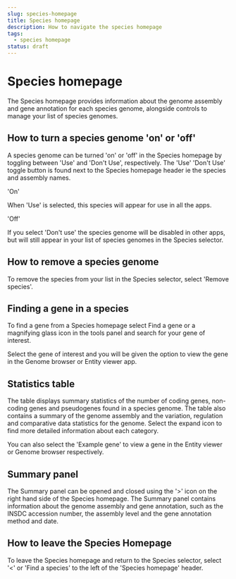 ```yaml
---
slug: species-homepage
title: Species homepage
description: How to navigate the species homepage
tags:
  - species homepage
status: draft
---
```


# Species homepage

The Species homepage provides information about the genome assembly and gene annotation for each species genome, alongside controls to manage your list of species genomes.  

## How to turn a species genome 'on' or 'off'

A species genome can be turned 'on' or 'off' in the Species homepage by toggling between 'Use' and 'Don't Use', respectively. 
The 'Use' 'Don't Use' toggle button is found next to the Species homepage header ie the species and assembly names.

'On'

When 'Use' is selected, this species will appear for use in all the apps. 

'Off'

If you select 'Don't use' the species genome will be disabled in other apps, but will still appear in your list of species genomes in the Species selector. 

## How to remove a species genome

To remove the species from your list in the Species selector, select 'Remove species'.

## Finding a gene in a species

To find a gene from a Species homepage select Find a gene or a magnifying glass icon in the tools panel and search for your gene of interest.

Select the gene of interest and you will be given the option to view the gene in the Genome browser or Entity viewer app.

## Statistics table 

The table displays summary statistics of the number of coding genes, non-coding genes and pseudogenes found in a species genome. The table also contains a summary of the genome assembly and the variation, regulation and comparative data statistics for the genome. Select the expand icon to find more detailed information about each category.

You can also select the 'Example gene' to view a gene in the Entity viewer or Genome browser respectively.

## Summary panel

The Summary panel can be opened and closed using the '>' icon on the right hand side of the Species homepage. The Summary panel contains information about the genome assembly and gene annotation, such as the INSDC accession number, the assembly level and the gene annotation method and date.

## How to leave the Species Homepage

To leave the Species homepage and return to the Species selector, select '<' or 'Find a species' to the left of the 'Species homepage' header.
